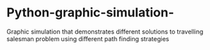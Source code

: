 # Python-graphic-simulation-
Graphic simulation that demonstrates different solutions to travelling salesman problem using different path finding strategies
